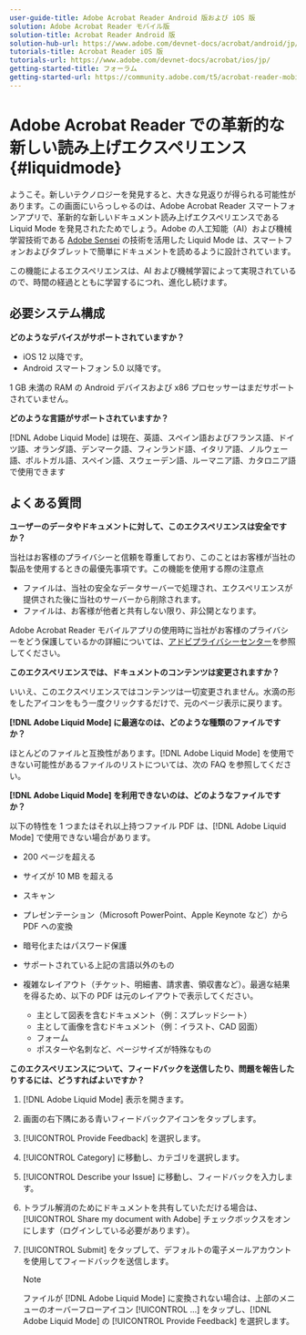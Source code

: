 ```yaml
---
user-guide-title: Adobe Acrobat Reader Android 版および iOS 版
solution: Adobe Acrobat Reader モバイル版
solution-title: Acrobat Reader Android 版
solution-hub-url: https://www.adobe.com/devnet-docs/acrobat/android/jp/
tutorials-title: Acrobat Reader iOS 版  
tutorials-url: https://www.adobe.com/devnet-docs/acrobat/ios/jp/
getting-started-title: フォーラム
getting-started-url: https://community.adobe.com/t5/acrobat-reader-mobile/bd-p/acrobat-reader-mobile?page=1&sort=latest_replies&filter=all
---
```


# Adobe Acrobat Reader での革新的な新しい読み上げエクスペリエンス {#liquidmode}

ようこそ。新しいテクノロジーを発見すると、大きな見返りが得られる可能性があります。この画面にいらっしゃるのは、Adobe Acrobat Reader スマートフォンアプリで、革新的な新しいドキュメント読み上げエクスペリエンスである Liquid Mode を発見されたためでしょう。Adobe の人工知能（AI）および機械学習技術である [Adobe Sensei](https://www.adobe.com/sensei.html) の技術を活用した Liquid Mode は、スマートフォンおよびタブレットで簡単にドキュメントを読めるように設計されています。

この機能によるエクスペリエンスは、AI および機械学習によって実現されているので、時間の経過とともに学習するにつれ、進化し続けます。

## 必要システム構成

**どのようなデバイスがサポートされていますか？**

* iOS 12 以降です。
* Android スマートフォン 5.0 以降です。

1 GB 未満の RAM の Android デバイスおよび x86 プロセッサーはまだサポートされていません。

**どのような言語がサポートされていますか？**

[!DNL Adobe Liquid Mode] は現在、英語、スペイン語およびフランス語、ドイツ語、オランダ語、デンマーク語、フィンランド語、イタリア語、ノルウェー語、ポルトガル語、スペイン語、スウェーデン語、ルーマニア語、カタロニア語で使用できます

## よくある質問

**ユーザーのデータやドキュメントに対して、このエクスペリエンスは安全ですか？**

当社はお客様のプライバシーと信頼を尊重しており、このことはお客様が当社の製品を使用するときの最優先事項です。この機能を使用する際の注意点

* ファイルは、当社の安全なデータサーバーで処理され、エクスペリエンスが提供された後に当社のサーバーから削除されます。
* ファイルは、お客様が他者と共有しない限り、非公開となります。

Adobe Acrobat Reader モバイルアプリの使用時に当社がお客様のプライバシーをどう保護しているかの詳細については、[アドビプライバシーセンター](https://www.adobe.com/privacy.html)を参照してください。

**このエクスペリエンスでは、ドキュメントのコンテンツは変更されますか？**

いいえ、このエクスペリエンスではコンテンツは一切変更されません。水滴の形をしたアイコンをもう一度クリックするだけで、元のページ表示に戻ります。

**[!DNL Adobe Liquid Mode] に最適なのは、どのような種類のファイルですか？**

ほとんどのファイルと互換性があります。[!DNL Adobe Liquid Mode] を使用できない可能性があるファイルのリストについては、次の FAQ を参照してください。

**[!DNL Adobe Liquid Mode] を利用できないのは、どのようなファイルですか？**

以下の特性を 1 つまたはそれ以上持つファイル PDF は、[!DNL Adobe Liquid Mode] で使用できない場合があります。

* 200 ページを超える
* サイズが 10 MB を超える
* スキャン
* プレゼンテーション（Microsoft PowerPoint、Apple Keynote など）から PDF への変換
* 暗号化またはパスワード保護
* サポートされている上記の言語以外のもの
* 複雑なレイアウト（チケット、明細書、請求書、領収書など）。最適な結果を得るため、以下の PDF は元のレイアウトで表示してください。

  * 主として図表を含むドキュメント（例：スプレッドシート）
  * 主として画像を含むドキュメント（例：イラスト、CAD 図面）
  * フォーム
  * ポスターや名刺など、ページサイズが特殊なもの

**このエクスペリエンスについて、フィードバックを送信したり、問題を報告したりするには、どうすればよいですか？**

1. [!DNL Adobe Liquid Mode] 表示を開きます。
1. 画面の右下隅にある青いフィードバックアイコンをタップします。
1. [!UICONTROL Provide Feedback] を選択します。
1. [!UICONTROL Category] に移動し、カテゴリを選択します。
1. [!UICONTROL Describe your Issue] に移動し、フィードバックを入力します。
1. トラブル解消のためにドキュメントを共有していただける場合は、[!UICONTROL Share my document with Adobe] チェックボックスをオンにします（ログインしている必要があります）。
1. [!UICONTROL Submit] をタップして、デフォルトの電子メールアカウントを使用してフィードバックを送信します。

   >[!NOTE]
   >
   >ファイルが [!DNL Adobe Liquid Mode] に変換されない場合は、上部のメニューのオーバーフローアイコン [!UICONTROL ...] をタップし、[!DNL Adobe Liquid Mode] の [!UICONTROL Provide Feedback] を選択します。